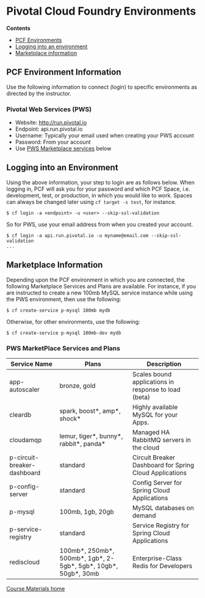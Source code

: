 # Pivotal Cloud Foundry Environments

**Contents**
- [PCF Environments](#pcf-environment-information)
- [Logging into an environment](#logging-into-an-environment)
- [Marketplace information](#marketplace-information)

## PCF Environment Information
Use the following information to connect (login) to specific environments as directed by the instructor.

### Pivotal Web Services (PWS)
- Website: http://run.pivotal.io
- Endpoint: api.run.pivotal.io
- Username: Typically your email used when creating your PWS account
- Password: From your account
- Use [PWS Marketplace services](#pws-marketplace-services-and-plans) below

## Logging into an Environment
Using the above information, your step to login are as follows below. When logging in, PCF will ask you for your password and which PCF Space, i.e. development, test, or production, in which you would like to work. Spaces can always be changed later using `cf target -s test`, for instance.

```
$ cf login -a <endpoint> -u <user> --skip-ssl-validation
```

So for PWS, use your email address from when you created your account.

```
$ cf login -a api.run.pivotal.io -u myname@email.com --skip-ssl-validation
...
```

## Marketplace Information
Depending upon the PCF environment in which you are connected, the following Marketplace Services and Plans are available. For instance, if you are instructed to create a new 100mb MySQL service instance while using the PWS environment, then use the following:

```
$ cf create-service p-mysql 100mb mydb
```

Otherwise, for other environments, use the following:

```
$ cf create-service p-mysql 100mb-dev mydb
```

### PWS MarketPlace Services and Plans
Service Name | Plans | Description
------------ | ----- | -----------
app-autoscaler | bronze, gold | Scales bound applications in response to load (beta)
cleardb | spark, boost*, amp*, shock* | Highly available MySQL for your Apps.
cloudamqp | lemur, tiger*, bunny*, rabbit*, panda* | Managed HA RabbitMQ servers in the cloud
p-circuit-breaker-dashboard | standard | Circuit Breaker Dashboard for Spring Cloud Applications
p-config-server | standard | Config Server for Spring Cloud Applications
p-mysql | 100mb, 1gb, 20gb | MySQL databases on demand
p-service-registry | standard | Service Registry for Spring Cloud Applications
rediscloud | 100mb*, 250mb*, 500mb*, 1gb*, 2-5gb*, 5gb*, 10gb*, 50gb*, 30mb | Enterprise-Class Redis for Developers

[Course Materials home](/README.md#course-materials)
